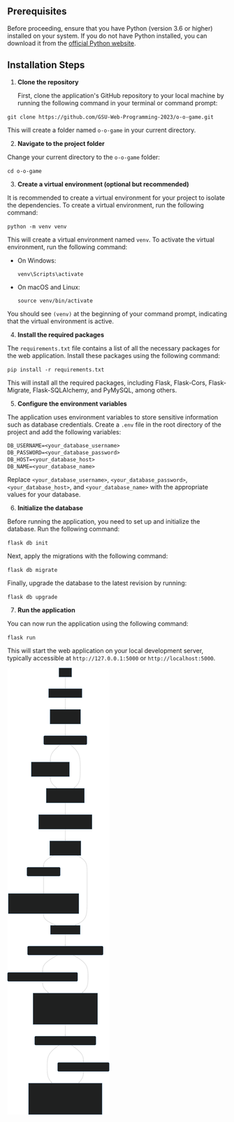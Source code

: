 ## Prerequisites

Before proceeding, ensure that you have Python (version 3.6 or higher) installed on your system. If you do not have Python installed, you can download it from the [official Python website](https://www.python.org/downloads/).

## Installation Steps

1. **Clone the repository**

   First, clone the application's GitHub repository to your local machine by running the following command in your terminal or command prompt:

`git clone https://github.com/GSU-Web-Programming-2023/o-o-game.git`


This will create a folder named `o-o-game` in your current directory.

2. **Navigate to the project folder**

Change your current directory to the `o-o-game` folder:

`cd o-o-game`


3. **Create a virtual environment (optional but recommended)**

It is recommended to create a virtual environment for your project to isolate the dependencies. To create a virtual environment, run the following command:

`python -m venv venv`


This will create a virtual environment named `venv`. To activate the virtual environment, run the following command:

- On Windows:

  ```
  venv\Scripts\activate
  ```

- On macOS and Linux:

  ```
  source venv/bin/activate
  ```

You should see `(venv)` at the beginning of your command prompt, indicating that the virtual environment is active.

4. **Install the required packages**

The `requirements.txt` file contains a list of all the necessary packages for the web application. Install these packages using the following command:

`pip install -r requirements.txt`

This will install all the required packages, including Flask, Flask-Cors, Flask-Migrate, Flask-SQLAlchemy, and PyMySQL, among others.

5. **Configure the environment variables**

The application uses environment variables to store sensitive information such as database credentials. Create a `.env` file in the root directory of the project and add the following variables:

```
DB_USERNAME=<your_database_username>
DB_PASSWORD=<your_database_password>
DB_HOST=<your_database_host>
DB_NAME=<your_database_name>
```

Replace `<your_database_username>`, `<your_database_password>`, `<your_database_host>`, and `<your_database_name>` with the appropriate values for your database.

6. **Initialize the database**

Before running the application, you need to set up and initialize the database. Run the following command:

`flask db init`

Next, apply the migrations with the following command:

`flask db migrate`

Finally, upgrade the database to the latest revision by running:

`flask db upgrade`

7. **Run the application**

You can now run the application using the following command:

`flask run`

This will start the web application on your local development server, typically accessible at `http://127.0.0.1:5000` or `http://localhost:5000`.

![](readme.svg)